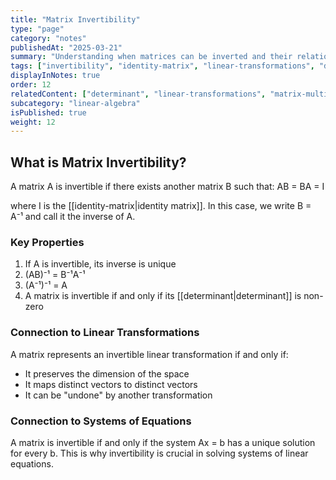 ```yaml
---
title: "Matrix Invertibility"
type: "page"
category: "notes"
publishedAt: "2025-03-21"
summary: "Understanding when matrices can be inverted and their relationship to the identity matrix"
tags: ["invertibility", "identity-matrix", "linear-transformations", "determinant"]
displayInNotes: true
order: 12
relatedContent: ["determinant", "linear-transformations", "matrix-multiplication"]
subcategory: "linear-algebra"
isPublished: true
weight: 12
---
```


## What is Matrix Invertibility?

A matrix A is invertible if there exists another matrix B such that:
AB = BA = I

where I is the [[identity-matrix|identity matrix]]. In this case, we write B = A⁻¹ and call it the inverse of A.

### Key Properties

1. If A is invertible, its inverse is unique
2. (AB)⁻¹ = B⁻¹A⁻¹
3. (A⁻¹)⁻¹ = A
4. A matrix is invertible if and only if its [[determinant|determinant]] is non-zero

### Connection to Linear Transformations

A matrix represents an invertible linear transformation if and only if:
- It preserves the dimension of the space
- It maps distinct vectors to distinct vectors
- It can be "undone" by another transformation

### Connection to Systems of Equations

A matrix is invertible if and only if the system Ax = b has a unique solution for every b. This is why invertibility is crucial in solving systems of linear equations. 